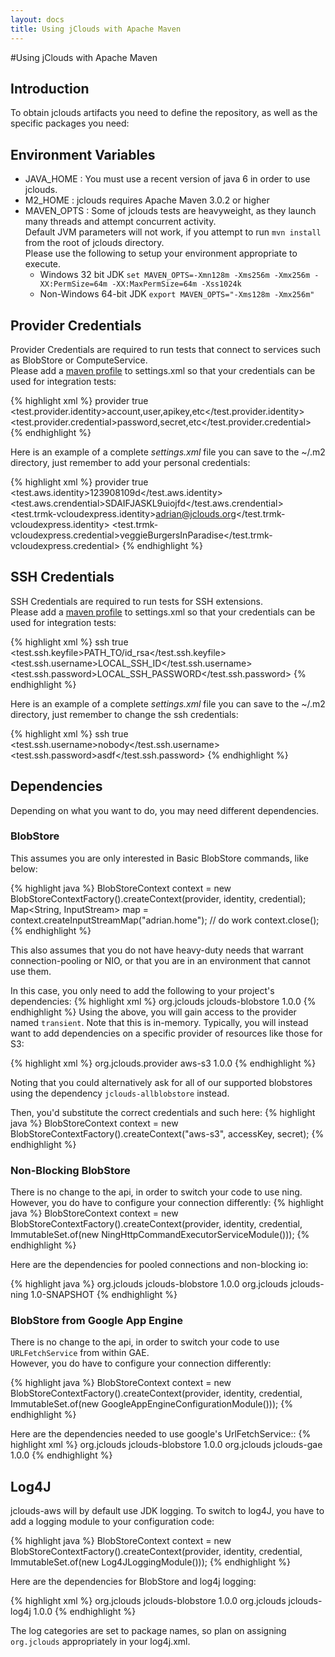 ```yaml
---
layout: docs
title: Using jClouds with Apache Maven
---
```

#Using jClouds with Apache Maven

## Introduction

To obtain jclouds artifacts you need to define the repository, as well as the specific packages you need:

## Environment Variables

* JAVA_HOME : You must use a recent version of java 6 in order to use jclouds.
* M2_HOME : jclouds requires Apache Maven 3.0.2 or higher
* MAVEN_OPTS : Some of jclouds tests are heavyweight, as they launch many threads and attempt concurrent activity.  
	Default JVM parameters will not work, if you attempt to run `mvn install` from the root of jclouds directory.  
	Please use the following to setup your environment appropriate to execute.
	* Windows 32 bit JDK
	`set MAVEN_OPTS=-Xmn128m -Xms256m -Xmx256m -XX:PermSize=64m -XX:MaxPermSize=64m -Xss1024k`
	* Non-Windows 64-bit JDK
	`export MAVEN_OPTS="-Xms128m -Xmx256m"`

## Provider Credentials

Provider Credentials are required to run tests that connect to services such as BlobStore or ComputeService.  
Please add a [maven profile](http://maven.apache.org/guides/introduction/introduction-to-profiles.html) to settings.xml 
so that your credentials can be used for integration tests:

{% highlight xml %}
<profile>
  <id>provider</id>
  <activation>
    <activeByDefault>true</activeByDefault>
  </activation>
  <properties>
    <test.provider.identity>account,user,apikey,etc</test.provider.identity>
    <test.provider.credential>password,secret,etc</test.provider.credential>
  </properties>
</profile>
{% endhighlight %}

Here is an example of a complete _settings.xml_ file you can save to the ~/.m2 directory, just remember to add your personal credentials:

{% highlight xml %}
<settings>
  <profiles>
    <profile>
      <id>provider</id>
      <activation>
        <activeByDefault>true</activeByDefault>
      </activation>
      <properties>
        <test.aws.identity>123908109d</test.aws.identity>
        <test.aws.crendential>SDAIFJASKL9uiojfd</test.aws.crendential>
        <test.trmk-vcloudexpress.identity>adrian@jclouds.org</test.trmk-vcloudexpress.identity>
        <test.trmk-vcloudexpress.credential>veggieBurgersInParadise</test.trmk-vcloudexpress.credential>
      </properties>
    </profile>
  </profiles>
</settings>
{% endhighlight %}

## SSH Credentials

SSH Credentials are required to run tests for SSH extensions.  
Please add a [maven profile](http://maven.apache.org/guides/introduction/introduction-to-profiles.html) to settings.xml 
so that your credentials can be used for integration tests:

{% highlight xml %}
<profile>
  <id>ssh</id>
  <activation>
    <activeByDefault>true</activeByDefault>
  </activation>
  <properties>
     <test.ssh.keyfile>PATH_TO/id_rsa</test.ssh.keyfile>
    <test.ssh.username>LOCAL_SSH_ID</test.ssh.username>
    <test.ssh.password>LOCAL_SSH_PASSWORD</test.ssh.password>
  </properties>
</profile>
{% endhighlight %}

Here is an example of a complete _settings.xml_ file you can save to the ~/.m2 directory, just remember to change the ssh credentials:

{% highlight xml %}
<settings>
  <profiles>
    <profile>
      <id>ssh</id>
      <activation>
        <activeByDefault>true</activeByDefault>
      </activation>
      <properties>
        <test.ssh.username>nobody</test.ssh.username>
        <test.ssh.password>asdf</test.ssh.password>
      </properties>
    </profile>
  </profiles>
</settings>
{% endhighlight %}

## Dependencies

Depending on what you want to do, you may need different dependencies.

### BlobStore

This assumes you are only interested in Basic BlobStore commands, like below:

{% highlight java %}
BlobStoreContext context = new BlobStoreContextFactory().createContext(provider, identity, credential);
Map<String, InputStream> map = context.createInputStreamMap("adrian.home");
  // do work
context.close();
{% endhighlight %}

This also assumes that you do not have heavy-duty needs that warrant connection-pooling or NIO, 
or that you are in an environment that cannot use them.

In this case, you only need to add the following to your project's dependencies:
{% highlight xml %}
<dependency>
    <groupId>org.jclouds</groupId>
    <artifactId>jclouds-blobstore</artifactId>
    <version>1.0.0</version>
</dependency>
{% endhighlight %}
Using the above, you will gain access to the provider named `transient`.  Note that this is in-memory.  Typically, you will instead want to add dependencies on a specific provider of resources like those for S3:

{% highlight xml %}
<dependency>
    <groupId>org.jclouds.provider</groupId>
    <artifactId>aws-s3</artifactId>
    <version>1.0.0</version>
</dependency>
{% endhighlight %}

Noting that you could alternatively ask for all of our supported blobstores using the dependency `jclouds-allblobstore` instead.

Then, you'd substitute the correct credentials and such here:
{% highlight java %}
BlobStoreContext context = new BlobStoreContextFactory().createContext("aws-s3", accessKey, secret);
{% endhighlight %}

### Non-Blocking BlobStore
There is no change to the api, in order to switch your code to use ning. 
 However, you do have to configure your connection differently:
{% highlight java %}
BlobStoreContext context = new BlobStoreContextFactory().createContext(provider, identity, credential,
 											ImmutableSet.<Module>of(new NingHttpCommandExecutorServiceModule()));
{% endhighlight %}

Here are the dependencies for pooled connections and non-blocking io:

{% highlight java %}
<dependency>
    <groupId>org.jclouds</groupId>
    <artifactId>jclouds-blobstore</artifactId>
    <version>1.0.0</version>
</dependency>
<dependency>
    <groupId>org.jclouds</groupId>
    <artifactId>jclouds-ning</artifactId>
    <version>1.0-SNAPSHOT</version>
</dependency>
{% endhighlight %}

### BlobStore from Google App Engine

There is no change to the api, in order to switch your code to use `URLFetchService` from within GAE.  
However, you do have to configure your connection differently:

{% highlight java %}
BlobStoreContext context = new BlobStoreContextFactory().createContext(provider, identity, credential, 
				ImmutableSet.<Module>of(new GoogleAppEngineConfigurationModule()));
{% endhighlight %}

Here are the dependencies needed to use google's UrlFetchService::
{% highlight xml %}
<dependency>
    <groupId>org.jclouds</groupId>
    <artifactId>jclouds-blobstore</artifactId>
    <version>1.0.0</version>
</dependency>
<dependency>
    <groupId>org.jclouds</groupId>
    <artifactId>jclouds-gae</artifactId>
    <version>1.0.0</version>
</dependency>
{% endhighlight %}

## Log4J

jclouds-aws will by default use JDK logging.  To switch to log4J, you have to add a logging module to your configuration code:

{% highlight java %}
BlobStoreContext context = new BlobStoreContextFactory().createContext(provider, identity, credential, 
										ImmutableSet.<Module>of(new Log4JLoggingModule()));
{% endhighlight %}

Here are the dependencies for BlobStore and log4j logging:

{% highlight xml %}
<dependency>
    <groupId>org.jclouds</groupId>
    <artifactId>jclouds-blobstore</artifactId>
    <version>1.0.0</version>
</dependency>
<dependency>
    <groupId>org.jclouds</groupId>
    <artifactId>jclouds-log4j</artifactId>
    <version>1.0.0</version>
</dependency>
{% endhighlight %}

The log categories are set to package names, so plan on assigning `org.jclouds` appropriately in your log4j.xml.

